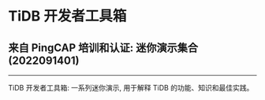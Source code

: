 # TiDB 开发者工具箱
## 来自 PingCAP 培训和认证: 迷你演示集合 (2022091401)
-----------------------
TiDB 开发者工具箱: 一系列迷你演示, 用于解释 TiDB 的功能、知识和最佳实践。